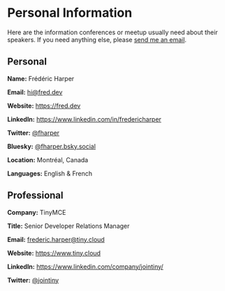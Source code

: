 # Personal Information

Here are the information conferences or meetup usually need about their speakers. If you need anything else, please [send me an email](mailto:hi@fred.dev).

## Personal

**Name:** Frédéric Harper

**Email:** [hi@fred.dev](mailto:hi@fred.dev)

**Website:** <https://fred.dev>

**LinkedIn:** <https://www.linkedin.com/in/fredericharper>

**Twitter:** [@fharper](https://twitter.com/fharper)

**Bluesky:** [@fharper.bsky.social](https://bsky.app/profile/fharper.bsky.social)

**Location:** Montréal, Canada

**Languages:** English & French

## Professional

**Company:** TinyMCE

**Title:** Senior Developer Relations Manager

**Email:** [frederic.harper@tiny.cloud](mailto:frederic.harper@tiny.cloud)

**Website:** <https://www.tiny.cloud>

**LinkedIn:** <https://www.linkedin.com/company/jointiny/>

**Twitter:** [@jointiny](https://twitter.com/jointiny)
